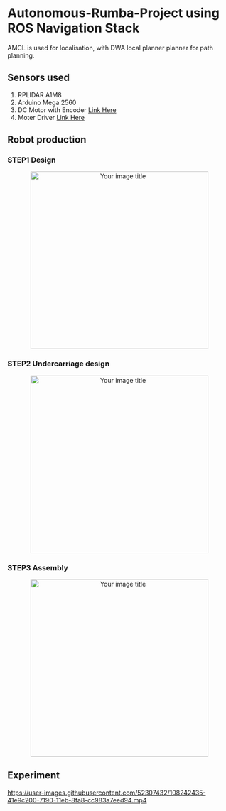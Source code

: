# Autonomous-Rumba-Project using ROS Navigation Stack
AMCL is used for localisation, with DWA local planner planner for path planning.
## Sensors used
1. RPLIDAR A1M8
2. Arduino Mega 2560
3. DC Motor with Encoder [Link Here](https://osoyoo.store/products/dc-motor-robotic-car-speed-encoder-9v-for-arduino-raspberry-pi-platform-diy?variant=31930889830511)
4. Moter Driver [Link Here](https://osoyoo.store/collections/arduino-robot-car-v2-0/products/osoyoo-model-x-motor-driver-module-for-arduino-v2-0-robot-carmodel-2018000800?variant=31648878755951)

## Robot production

### STEP1 Design
<div align="center">
<img src="https://user-images.githubusercontent.com/52307432/108242592-6e9dd980-7190-11eb-96ec-b431d58bef57.jpg" alt="Your image title"  width="400">
</div>

### STEP2 Undercarriage design
<div align="center">
<img src="https://user-images.githubusercontent.com/52307432/108243713-ba9d4e00-7191-11eb-98ac-c87bb7d3a83c.jpg" alt="Your image title"  width="400">
</div>

### STEP3 Assembly
<div align="center">
<img src="https://user-images.githubusercontent.com/52307432/108243883-ec161980-7191-11eb-8bca-106ccb291834.jpg" alt="Your image title"  width="400">
</div>

## Experiment
https://user-images.githubusercontent.com/52307432/108242435-41e9c200-7190-11eb-8fa8-cc983a7eed94.mp4
